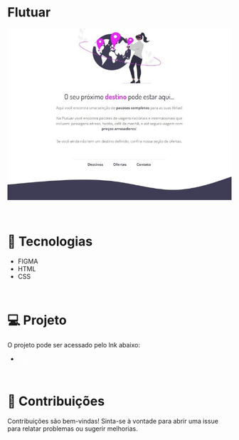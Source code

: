 # Flutuar
<img src="./imagens/img_readme.jpg">
<br><br>


<br>

# 🚀 Tecnologias

<ul>
    <li>FIGMA</li>
    <li>HTML</li>
    <li>CSS</li>
</ul>

<br>

# 💻 Projeto

O projeto pode ser acessado pelo lnk abaixo:


<ul>
    <li><a href="#" target="_blank" style="color: white;">Flutuar</a></p>
</ul>

<br> 

# 🤝 Contribuições
 <p align="jistify">Contribuições são bem-vindas! Sinta-se à vontade para abrir uma issue para relatar problemas ou sugerir melhorias.</p>





